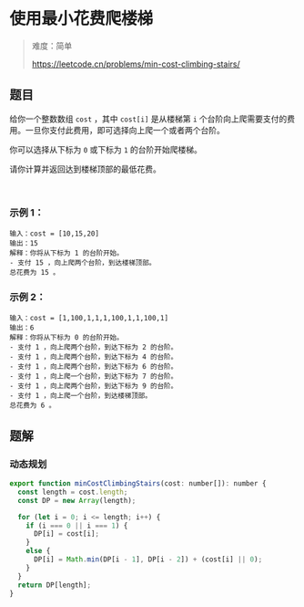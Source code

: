 # 使用最小花费爬楼梯

> 难度：简单
>
> https://leetcode.cn/problems/min-cost-climbing-stairs/

## 题目

给你一个整数数组 `cost` ，其中 `cost[i]` 是从楼梯第 `i` 个台阶向上爬需要支付的费用。一旦你支付此费用，即可选择向上爬一个或者两个台阶。

你可以选择从下标为 `0` 或下标为 `1` 的台阶开始爬楼梯。

请你计算并返回达到楼梯顶部的最低花费。

 

### 示例 1：
```
输入：cost = [10,15,20]
输出：15
解释：你将从下标为 1 的台阶开始。
- 支付 15 ，向上爬两个台阶，到达楼梯顶部。
总花费为 15 。
```

### 示例 2：
```
输入：cost = [1,100,1,1,1,100,1,1,100,1]
输出：6
解释：你将从下标为 0 的台阶开始。
- 支付 1 ，向上爬两个台阶，到达下标为 2 的台阶。
- 支付 1 ，向上爬两个台阶，到达下标为 4 的台阶。
- 支付 1 ，向上爬两个台阶，到达下标为 6 的台阶。
- 支付 1 ，向上爬一个台阶，到达下标为 7 的台阶。
- 支付 1 ，向上爬两个台阶，到达下标为 9 的台阶。
- 支付 1 ，向上爬一个台阶，到达楼梯顶部。
总花费为 6 。
```

## 题解

### 动态规划

```javascript
export function minCostClimbingStairs(cost: number[]): number {
  const length = cost.length;
  const DP = new Array(length);

  for (let i = 0; i <= length; i++) {
    if (i === 0 || i === 1) {
      DP[i] = cost[i];
    }
    else {
      DP[i] = Math.min(DP[i - 1], DP[i - 2]) + (cost[i] || 0);
    }
  }
  return DP[length];
}

```
